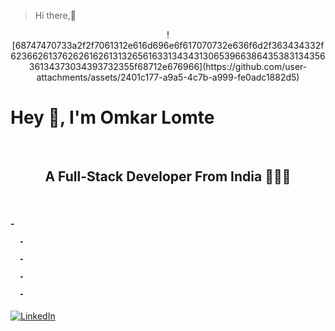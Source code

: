 > Hi there,👋
<div align="center">
  ![68747470733a2f2f7061312e616d696e6f617070732e636f6d2f363434332f623662613762626162613132656163313434313065396638643538313435636134373034393732355f68712e676966](https://github.com/user-attachments/assets/2401c177-a9a5-4c7b-a999-fe0adc1882d5)
</div>
<h1 align="cneter"> 
  Hey 👋, I'm Omkar Lomte 
</h1>
<br/>
<div align="center"> 
  <b> 
    <h2> 
      A Full-Stack Developer From India 🤖🧑‍💻 
    </h2>
  </b> 
</div>
<br/>
  <h4>
      -
    
      -
    
      -
    
      -

      - 
  </h4>

  [![LinkedIn](https://img.shields.io/badge/LinkedIn-%230077B5.svg?logo=linkedin&logoColor=white)](https://linkedin.com/in/https://www.linkedin.com/in/omkar-lomte29/)
  
<!--
**omkarlomte29/omkarlomte29** is a ✨ _special_ ✨ repository because its `README.md` (this file) appears on your GitHub profile.

Here are some ideas to get you started:

- 🔭 I’m currently working on ...
- 🌱 I’m currently learning ...
- 👯 I’m looking to collaborate on ...
- 🤔 I’m looking for help with ...
- 💬 Ask me about ...
- 📫 How to reach me: ...
- 😄 Pronouns: ...
- ⚡ Fun fact: ...
-->
